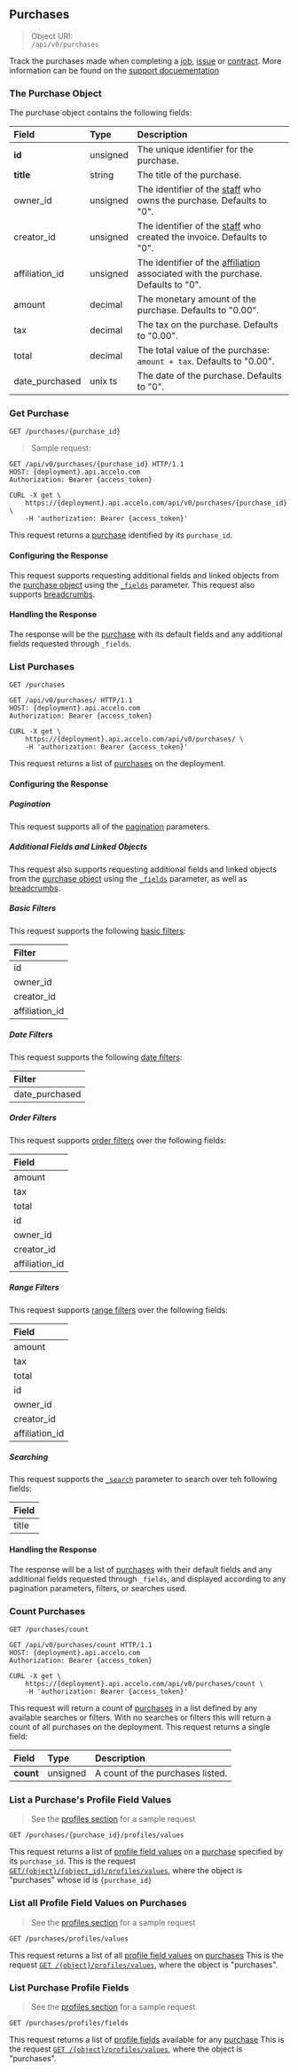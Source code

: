 ## Purchases

> Object URI:  
`/api/v0/purchases`

Track the purchases made when completing a [job](#jobs-projects), [issue](#issues) or [contract](#contracts). More
information can be found on the [support docuementation](#https://www.accelo.com/resources/help/guides/settings-and-configuration-guide/modules/purchases/)

### The Purchase Object
The purchase object contains the following fields:

| Field | Type | Description |
|:-|:-|:-|
| **id** | unsigned | The unique identifier for the purchase. |
| **title** | string | The title of the purchase. |
| owner_id | unsigned | The identifier of the [staff](#staff) who owns the purchase. Defaults to "0". |
| creator_id | unsigned | The identifier of the [staff](#staff) who created the invoice. Defaults to "0". |
| affiliation_id | unsigned | The identifier of the [affiliation](#affiliations) associated with the purchase. Defaults to "0". |
| amount  | decimal | The monetary amount of the purchase. Defaults to "0.00".|
| tax | decimal | The tax on the purchase. Defaults to "0.00". |
| total | decimal | The total value of the purchase: `amount + tax`. Defaults to "0.00". |
| date_purchased | unix ts | The date of the purchase. Defaults to "0". |







### Get Purchase
`GET /purchases/{purchase_id}`
> Sample request:

```http
GET /api/v0/purchases/{purchase_id} HTTP/1.1
HOST: {deployment}.api.accelo.com
Authorization: Bearer {access_token}
```

```shell
CURL -X get \
    https://{deployment}.api.accelo.com/api/v0/purchases/{purchase_id} \
    -H 'authorization: Bearer {access_token}'
```

This request returns a [purchase](#the-purchase-object) identified by its `purchase_id`.


#### Configuring the Response

This request supports requesting additional fields and linked objects from the [purchase object](#the-purchase-object)
using the [`_fields`](#configuring-the-response-fields) parameter. This request also supports 
[breadcrumbs](#configuring-the-response-breadcrumbs).


#### Handling the Response

The response will be the [purchase](#the-purchase-object) with its default fields and any additional fields
requested through `_fields`.






### List Purchases
`GET /purchases`

```http
GET /api/v0/purchases/ HTTP/1.1
HOST: {deployment}.api.accelo.com
Authorization: Bearer {access_token}
```

```shell
CURL -X get \
    https://{deployment}.api.accelo.com/api/v0/purchases/ \
    -H 'authorization: Bearer {access_token}'
```

This request returns a list of [purchases](#the-purchase-object) on the deployment.


#### Configuring the Response

##### Pagination

This request supports all of the [pagination](#configuring-the-response-pagination) parameters.


##### Additional Fields and Linked Objects

This request also supports requesting additional fields and linked objects from the [purchase object](#the-purchase-object) 
using the [`_fields`](#configuring-the-response-fields) parameter, as well as  [breadcrumbs](#configuring-the-response-breadcrumbs).


##### Basic Filters

This request supports the following [basic filters](#filters-basic-filters):

| Filter |
|:-|
| id |
| owner_id |
| creator_id |
| affiliation_id |


##### Date Filters

This request supports the following [date filters](#filters-date-filters):

| Filter |
|:-|
| date_purchased |


##### Order Filters

This request supports [order filters](#filters-order-filters) over the following fields:

| Field |
|:-|
| amount |
| tax |
| total |
| id |
| owner_id |
| creator_id |
| affiliation_id |


##### Range Filters

This request supports [range filters](#filters-range-filters) over the following fields:

| Field |
|:-|
| amount |
| tax |
| total |
| id |
| owner_id |
| creator_id |
| affiliation_id |


##### Searching

This request supports the [`_search`](#configuring-the-response-searching) parameter to search over teh following fields:

| Field |
|:-|
| title |


#### Handling the Response

The response will be a list of [purchases](#the-purchase-object) with their default fields and any additional fields
requested through `_fields`, and displayed according to any pagination parameters, filters, or searches used.






### Count Purchases
`GET /purchases/count`

```http
GET /api/v0/purchases/count HTTP/1.1
HOST: {deployment}.api.accelo.com
Authorization: Bearer {access_token}
```

```shell
CURL -X get \
    https://{deployment}.api.accelo.com/api/v0/purchases/count \
    -H 'authorization: Bearer {access_token}'
```

This request will return a count of [purchases](#the-purchase-object) in a list defined by any available searches or
filters. With no searches or filters this will return a count of all purchases on the deployment. This request returns a
single field:

| Field | Type | Description |
|:-|:-|:-|
| **count** | unsigned | A count of the purchases listed. |





### List a Purchase's Profile Field Values
> See the [profiles section](#retrieve-a-list-of-profile-values) for a sample request

`GET /purchases/{purchase_id}/profiles/values`

This request returns a list of [profile field values](#the-profile-value-object) on a [purchase](#the-purchase-object)
specified by its `purchase_id`. This is the request   [`GET/{object}/{object_id}/profiles/values`](#retrieve-a-list-of-profile-values), 
where the object is "purchases" whose id is `{purchase_id}`





### List all Profile Field Values on Purchases
> See the [profiles section](#list-profile-values) for a sample request

`GET /purchases/profiles/values`

This request returns a list of all [profile field values](#the-profile-value-object) on [purchases](#the-purchase-object)
This is the request [`GET /{object}/profiles/values`](#list-profile-values), where the object is "purchases".





### List Purchase Profile Fields
> See the [profiles section](#retrieve-a-list-of-profile-fields) for a sample request

`GET /purchases/profiles/fields`

This request returns a list of [profile fields](#the-profile-field-object) available for any [purchase](#the-purchase-object)
This is the request [`GET /{object}/profiles/values`](#list-profile-values), where the object is "purchases".
